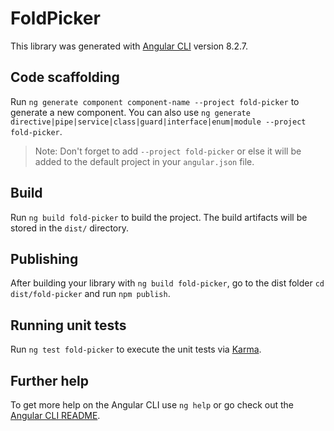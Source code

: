 # FoldPicker

This library was generated with [Angular CLI](https://github.com/angular/angular-cli) version 8.2.7.

## Code scaffolding

Run `ng generate component component-name --project fold-picker` to generate a new component. You can also use `ng generate directive|pipe|service|class|guard|interface|enum|module --project fold-picker`.
> Note: Don't forget to add `--project fold-picker` or else it will be added to the default project in your `angular.json` file. 

## Build

Run `ng build fold-picker` to build the project. The build artifacts will be stored in the `dist/` directory.

## Publishing

After building your library with `ng build fold-picker`, go to the dist folder `cd dist/fold-picker` and run `npm publish`.

## Running unit tests

Run `ng test fold-picker` to execute the unit tests via [Karma](https://karma-runner.github.io).

## Further help

To get more help on the Angular CLI use `ng help` or go check out the [Angular CLI README](https://github.com/angular/angular-cli/blob/master/README.md).

